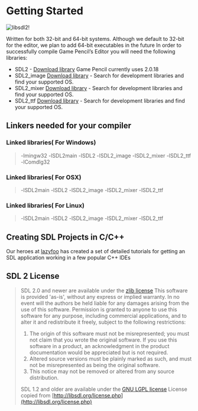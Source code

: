 # Getting Started

![libsdl2!](https://docs.gamepencil.net/wp-content/uploads/sites/6/2021/03/SDL_logo.png "SDL library")

Written for both 32-bit and 64-bit systems. Although we default to 32-bit for the editor, we plan to add 64-bit executables in the future
In order to successfully compile Game Pencil’s Editor you will need the following libraries:

- SDL2 - [Download library](https://www.libsdl.org/download-2.0.php) Game Pencil currently uses 2.0.18
- SDL2_image [Download library](https://www.libsdl.org/projects/SDL_image/) - Search for development libraries and find your supported OS.
- SDL2_mixer [Download library](https://www.libsdl.org/projects/SDL_mixer/) - Search for development libraries and find your supported OS.
- SDL2_ttf [Download library](https://www.libsdl.org/projects/SDL_ttf/) - Search for development libraries and find your supported OS.

## Linkers needed for your compiler

### Linked libraries( For Windows)

> -lmingw32 -lSDL2main -lSDL2 -lSDL2_image -lSDL2_mixer -lSDL2_ttf -lComdlg32

### Linked libraries( For OSX)

> -lSDL2main -lSDL2 -lSDL2_image -lSDL2_mixer -lSDL2_ttf

### Linked libraries( For Linux)

> -lSDL2main -lSDL2 -lSDL2_image -lSDL2_mixer -lSDL2_ttf

## Creating SDL Projects in C/C++

Our heroes at [lazyfoo](http://lazyfoo.net/tutorials/SDL/01_hello_SDL/index.php) has created a set of detailed tutorials for getting an SDL application working in a few popular C++ IDEs

## SDL 2 License

> SDL 2.0 and newer are available under the [zlib license](https://www.zlib.net/zlib_license.html)
> This software is provided 'as-is', without any express or implied
> warranty.  In no event will the authors be held liable for any damages
> arising from the use of this software.
> Permission is granted to anyone to use this software for any purpose,
> including commercial applications, and to alter it and redistribute it
> freely, subject to the following restrictions:
>
> 1. The origin of this software must not be misrepresented; you must not
>    claim that you wrote the original software. If you use this software
>    in a product, an acknowledgment in the product documentation would be
>    appreciated but is not required.
> 2. Altered source versions must be plainly marked as such, and must not be
>    misrepresented as being the original software.
> 3. This notice may not be removed or altered from any source distribution.
>
> SDL 1.2 and older are available under the [GNU LGPL license](http://www.gnu.org/licenses/old-licenses/lgpl-2.1.en.html)
> License copied from [http://libsdl.org/license.php](http://libsdl.org/license.php)
